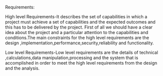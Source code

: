 Requirements:

High level Requirements-It describes the set of capabilities in which a project must achieve a set of capabilities and the expected outcomes and this has to be delivered by the project. First of all we should have a clear idea  about the project and a particular attention to the capabilities and conditions.The main constraints for the high level requirements are the design ,implementation,performance,security,reliability and functionality.

Low level Requirements-Low level requirements are the details of technical ,calculations,data manipulation,processing and the system that is accomplished in order to meet the high level requirements from the design and the analysis.
